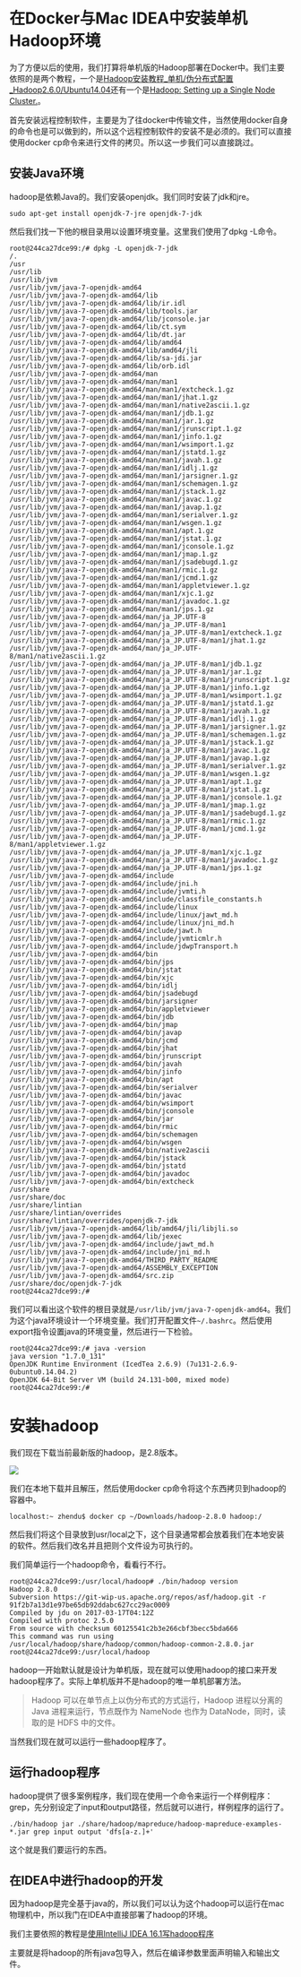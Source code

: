 # 在Docker与Mac IDEA中安装单机Hadoop环境

为了方便以后的使用，我们打算将单机版的Hadoop部署在Docker中。我们主要依照的是两个教程，一个是[Hadoop安装教程_单机/伪分布式配置_Hadoop2.6.0/Ubuntu14.04](http://www.powerxing.com/install-hadoop/)还有一个是[Hadoop: Setting up a Single Node Cluster.](http://hadoop.apache.org/docs/r2.8.0/hadoop-project-dist/hadoop-common/SingleCluster.html)。

首先安装远程控制软件，主要是为了往docker中传输文件，当然使用docker自身的命令也是可以做到的，所以这个远程控制软件的安装不是必须的。我们可以直接使用docker cp命令来进行文件的拷贝。所以这一步我们可以直接跳过。

## 安装Java环境

hadoop是依赖Java的。我们安装openjdk。我们同时安装了jdk和jre。

```shell
sudo apt-get install openjdk-7-jre openjdk-7-jdk
```

然后我们找一下他的根目录用以设置环境变量。这里我们使用了dpkg -L命令。

```shell
root@244ca27dce99:/# dpkg -L openjdk-7-jdk
/.
/usr
/usr/lib
/usr/lib/jvm
/usr/lib/jvm/java-7-openjdk-amd64
/usr/lib/jvm/java-7-openjdk-amd64/lib
/usr/lib/jvm/java-7-openjdk-amd64/lib/ir.idl
/usr/lib/jvm/java-7-openjdk-amd64/lib/tools.jar
/usr/lib/jvm/java-7-openjdk-amd64/lib/jconsole.jar
/usr/lib/jvm/java-7-openjdk-amd64/lib/ct.sym
/usr/lib/jvm/java-7-openjdk-amd64/lib/dt.jar
/usr/lib/jvm/java-7-openjdk-amd64/lib/amd64
/usr/lib/jvm/java-7-openjdk-amd64/lib/amd64/jli
/usr/lib/jvm/java-7-openjdk-amd64/lib/sa-jdi.jar
/usr/lib/jvm/java-7-openjdk-amd64/lib/orb.idl
/usr/lib/jvm/java-7-openjdk-amd64/man
/usr/lib/jvm/java-7-openjdk-amd64/man/man1
/usr/lib/jvm/java-7-openjdk-amd64/man/man1/extcheck.1.gz
/usr/lib/jvm/java-7-openjdk-amd64/man/man1/jhat.1.gz
/usr/lib/jvm/java-7-openjdk-amd64/man/man1/native2ascii.1.gz
/usr/lib/jvm/java-7-openjdk-amd64/man/man1/jdb.1.gz
/usr/lib/jvm/java-7-openjdk-amd64/man/man1/jar.1.gz
/usr/lib/jvm/java-7-openjdk-amd64/man/man1/jrunscript.1.gz
/usr/lib/jvm/java-7-openjdk-amd64/man/man1/jinfo.1.gz
/usr/lib/jvm/java-7-openjdk-amd64/man/man1/wsimport.1.gz
/usr/lib/jvm/java-7-openjdk-amd64/man/man1/jstatd.1.gz
/usr/lib/jvm/java-7-openjdk-amd64/man/man1/javah.1.gz
/usr/lib/jvm/java-7-openjdk-amd64/man/man1/idlj.1.gz
/usr/lib/jvm/java-7-openjdk-amd64/man/man1/jarsigner.1.gz
/usr/lib/jvm/java-7-openjdk-amd64/man/man1/schemagen.1.gz
/usr/lib/jvm/java-7-openjdk-amd64/man/man1/jstack.1.gz
/usr/lib/jvm/java-7-openjdk-amd64/man/man1/javac.1.gz
/usr/lib/jvm/java-7-openjdk-amd64/man/man1/javap.1.gz
/usr/lib/jvm/java-7-openjdk-amd64/man/man1/serialver.1.gz
/usr/lib/jvm/java-7-openjdk-amd64/man/man1/wsgen.1.gz
/usr/lib/jvm/java-7-openjdk-amd64/man/man1/apt.1.gz
/usr/lib/jvm/java-7-openjdk-amd64/man/man1/jstat.1.gz
/usr/lib/jvm/java-7-openjdk-amd64/man/man1/jconsole.1.gz
/usr/lib/jvm/java-7-openjdk-amd64/man/man1/jmap.1.gz
/usr/lib/jvm/java-7-openjdk-amd64/man/man1/jsadebugd.1.gz
/usr/lib/jvm/java-7-openjdk-amd64/man/man1/rmic.1.gz
/usr/lib/jvm/java-7-openjdk-amd64/man/man1/jcmd.1.gz
/usr/lib/jvm/java-7-openjdk-amd64/man/man1/appletviewer.1.gz
/usr/lib/jvm/java-7-openjdk-amd64/man/man1/xjc.1.gz
/usr/lib/jvm/java-7-openjdk-amd64/man/man1/javadoc.1.gz
/usr/lib/jvm/java-7-openjdk-amd64/man/man1/jps.1.gz
/usr/lib/jvm/java-7-openjdk-amd64/man/ja_JP.UTF-8
/usr/lib/jvm/java-7-openjdk-amd64/man/ja_JP.UTF-8/man1
/usr/lib/jvm/java-7-openjdk-amd64/man/ja_JP.UTF-8/man1/extcheck.1.gz
/usr/lib/jvm/java-7-openjdk-amd64/man/ja_JP.UTF-8/man1/jhat.1.gz
/usr/lib/jvm/java-7-openjdk-amd64/man/ja_JP.UTF-8/man1/native2ascii.1.gz
/usr/lib/jvm/java-7-openjdk-amd64/man/ja_JP.UTF-8/man1/jdb.1.gz
/usr/lib/jvm/java-7-openjdk-amd64/man/ja_JP.UTF-8/man1/jar.1.gz
/usr/lib/jvm/java-7-openjdk-amd64/man/ja_JP.UTF-8/man1/jrunscript.1.gz
/usr/lib/jvm/java-7-openjdk-amd64/man/ja_JP.UTF-8/man1/jinfo.1.gz
/usr/lib/jvm/java-7-openjdk-amd64/man/ja_JP.UTF-8/man1/wsimport.1.gz
/usr/lib/jvm/java-7-openjdk-amd64/man/ja_JP.UTF-8/man1/jstatd.1.gz
/usr/lib/jvm/java-7-openjdk-amd64/man/ja_JP.UTF-8/man1/javah.1.gz
/usr/lib/jvm/java-7-openjdk-amd64/man/ja_JP.UTF-8/man1/idlj.1.gz
/usr/lib/jvm/java-7-openjdk-amd64/man/ja_JP.UTF-8/man1/jarsigner.1.gz
/usr/lib/jvm/java-7-openjdk-amd64/man/ja_JP.UTF-8/man1/schemagen.1.gz
/usr/lib/jvm/java-7-openjdk-amd64/man/ja_JP.UTF-8/man1/jstack.1.gz
/usr/lib/jvm/java-7-openjdk-amd64/man/ja_JP.UTF-8/man1/javac.1.gz
/usr/lib/jvm/java-7-openjdk-amd64/man/ja_JP.UTF-8/man1/javap.1.gz
/usr/lib/jvm/java-7-openjdk-amd64/man/ja_JP.UTF-8/man1/serialver.1.gz
/usr/lib/jvm/java-7-openjdk-amd64/man/ja_JP.UTF-8/man1/wsgen.1.gz
/usr/lib/jvm/java-7-openjdk-amd64/man/ja_JP.UTF-8/man1/apt.1.gz
/usr/lib/jvm/java-7-openjdk-amd64/man/ja_JP.UTF-8/man1/jstat.1.gz
/usr/lib/jvm/java-7-openjdk-amd64/man/ja_JP.UTF-8/man1/jconsole.1.gz
/usr/lib/jvm/java-7-openjdk-amd64/man/ja_JP.UTF-8/man1/jmap.1.gz
/usr/lib/jvm/java-7-openjdk-amd64/man/ja_JP.UTF-8/man1/jsadebugd.1.gz
/usr/lib/jvm/java-7-openjdk-amd64/man/ja_JP.UTF-8/man1/rmic.1.gz
/usr/lib/jvm/java-7-openjdk-amd64/man/ja_JP.UTF-8/man1/jcmd.1.gz
/usr/lib/jvm/java-7-openjdk-amd64/man/ja_JP.UTF-8/man1/appletviewer.1.gz
/usr/lib/jvm/java-7-openjdk-amd64/man/ja_JP.UTF-8/man1/xjc.1.gz
/usr/lib/jvm/java-7-openjdk-amd64/man/ja_JP.UTF-8/man1/javadoc.1.gz
/usr/lib/jvm/java-7-openjdk-amd64/man/ja_JP.UTF-8/man1/jps.1.gz
/usr/lib/jvm/java-7-openjdk-amd64/include
/usr/lib/jvm/java-7-openjdk-amd64/include/jni.h
/usr/lib/jvm/java-7-openjdk-amd64/include/jvmti.h
/usr/lib/jvm/java-7-openjdk-amd64/include/classfile_constants.h
/usr/lib/jvm/java-7-openjdk-amd64/include/linux
/usr/lib/jvm/java-7-openjdk-amd64/include/linux/jawt_md.h
/usr/lib/jvm/java-7-openjdk-amd64/include/linux/jni_md.h
/usr/lib/jvm/java-7-openjdk-amd64/include/jawt.h
/usr/lib/jvm/java-7-openjdk-amd64/include/jvmticmlr.h
/usr/lib/jvm/java-7-openjdk-amd64/include/jdwpTransport.h
/usr/lib/jvm/java-7-openjdk-amd64/bin
/usr/lib/jvm/java-7-openjdk-amd64/bin/jps
/usr/lib/jvm/java-7-openjdk-amd64/bin/jstat
/usr/lib/jvm/java-7-openjdk-amd64/bin/xjc
/usr/lib/jvm/java-7-openjdk-amd64/bin/idlj
/usr/lib/jvm/java-7-openjdk-amd64/bin/jsadebugd
/usr/lib/jvm/java-7-openjdk-amd64/bin/jarsigner
/usr/lib/jvm/java-7-openjdk-amd64/bin/appletviewer
/usr/lib/jvm/java-7-openjdk-amd64/bin/jdb
/usr/lib/jvm/java-7-openjdk-amd64/bin/jmap
/usr/lib/jvm/java-7-openjdk-amd64/bin/javap
/usr/lib/jvm/java-7-openjdk-amd64/bin/jcmd
/usr/lib/jvm/java-7-openjdk-amd64/bin/jhat
/usr/lib/jvm/java-7-openjdk-amd64/bin/jrunscript
/usr/lib/jvm/java-7-openjdk-amd64/bin/javah
/usr/lib/jvm/java-7-openjdk-amd64/bin/jinfo
/usr/lib/jvm/java-7-openjdk-amd64/bin/apt
/usr/lib/jvm/java-7-openjdk-amd64/bin/serialver
/usr/lib/jvm/java-7-openjdk-amd64/bin/javac
/usr/lib/jvm/java-7-openjdk-amd64/bin/wsimport
/usr/lib/jvm/java-7-openjdk-amd64/bin/jconsole
/usr/lib/jvm/java-7-openjdk-amd64/bin/jar
/usr/lib/jvm/java-7-openjdk-amd64/bin/rmic
/usr/lib/jvm/java-7-openjdk-amd64/bin/schemagen
/usr/lib/jvm/java-7-openjdk-amd64/bin/wsgen
/usr/lib/jvm/java-7-openjdk-amd64/bin/native2ascii
/usr/lib/jvm/java-7-openjdk-amd64/bin/jstack
/usr/lib/jvm/java-7-openjdk-amd64/bin/jstatd
/usr/lib/jvm/java-7-openjdk-amd64/bin/javadoc
/usr/lib/jvm/java-7-openjdk-amd64/bin/extcheck
/usr/share
/usr/share/doc
/usr/share/lintian
/usr/share/lintian/overrides
/usr/share/lintian/overrides/openjdk-7-jdk
/usr/lib/jvm/java-7-openjdk-amd64/lib/amd64/jli/libjli.so
/usr/lib/jvm/java-7-openjdk-amd64/lib/jexec
/usr/lib/jvm/java-7-openjdk-amd64/include/jawt_md.h
/usr/lib/jvm/java-7-openjdk-amd64/include/jni_md.h
/usr/lib/jvm/java-7-openjdk-amd64/THIRD_PARTY_README
/usr/lib/jvm/java-7-openjdk-amd64/ASSEMBLY_EXCEPTION
/usr/lib/jvm/java-7-openjdk-amd64/src.zip
/usr/share/doc/openjdk-7-jdk
root@244ca27dce99:/# 
```

我们可以看出这个软件的根目录就是`/usr/lib/jvm/java-7-openjdk-amd64`。我们为这个java环境设计一个环境变量。我们打开配置文件`~/.bashrc`。然后使用export指令设置java的环境变量，然后进行一下检验。

```shell
root@244ca27dce99:/# java -version
java version "1.7.0_131"
OpenJDK Runtime Environment (IcedTea 2.6.9) (7u131-2.6.9-0ubuntu0.14.04.2)
OpenJDK 64-Bit Server VM (build 24.131-b00, mixed mode)
root@244ca27dce99:/# 
```

# 安装hadoop

我们现在下载当前最新版的hadoop，是2.8版本。

![](https://ws3.sinaimg.cn/large/006tKfTcly1fgpbt7keekj316g0g0jt1.jpg)

我们在本地下载并且解压，然后使用docker cp命令将这个东西拷贝到hadoop的容器中。

```shell
localhost:~ zhendu$ docker cp ~/Downloads/hadoop-2.8.0 hadoop:/
```

然后我们将这个目录放到usr/local之下，这个目录通常都会放着我们在本地安装的软件。然后我们改名并且把则个文件设为可执行的。

我们简单运行一个hadoop命令，看看行不行。

```shell
root@244ca27dce99:/usr/local/hadoop# ./bin/hadoop version
Hadoop 2.8.0
Subversion https://git-wip-us.apache.org/repos/asf/hadoop.git -r 91f2b7a13d1e97be65db92ddabc627cc29ac0009
Compiled by jdu on 2017-03-17T04:12Z
Compiled with protoc 2.5.0
From source with checksum 60125541c2b3e266cbf3becc5bda666
This command was run using /usr/local/hadoop/share/hadoop/common/hadoop-common-2.8.0.jar
root@244ca27dce99:/usr/local/hadoop
```

hadoop一开始默认就是设计为单机版，现在就可以使用hadoop的接口来开发hadoop程序了。实际上单机版并不是hadoop的唯一单机部署方法。

> Hadoop 可以在单节点上以伪分布式的方式运行，Hadoop 进程以分离的 Java 进程来运行，节点既作为 NameNode 也作为 DataNode，同时，读取的是 HDFS 中的文件。

当然我们现在就可以运行一些hadoop程序了。

## 运行hadoop程序

hadoop提供了很多案例程序，我们现在使用一个命令来运行一个样例程序：grep，先分别设定了input和output路径，然后就可以进行，样例程序的运行了。

```shell
./bin/hadoop jar ./share/hadoop/mapreduce/hadoop-mapreduce-examples-*.jar grep input output 'dfs[a-z.]+'
```

这个就是我们要运行的东西。

## 在IDEA中进行hadoop的开发

因为hadoop是完全基于java的，所以我们可以认为这个hadoop可以运行在mac物理机中，所以我门在IDEA中直接部署了hadoop的环境。

我们主要依照的教程是[使用IntelliJ IDEA 16.1写hadoop程序](http://blog.csdn.net/wk51920/article/details/51686337)

主要就是将hadoop的所有java包导入，然后在编译参数里面声明输入和输出文件。